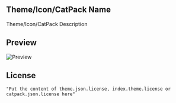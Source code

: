 <!--
SPDX-FileCopyrightText: "Year" "Nickname or Name"

SPDX-License-Identifier: CC0-1.0
-->

Theme/Icon/CatPack Name
---
Theme/Icon/CatPack Description

## Preview
![Preview](preview.png)

## License
```
"Put the content of theme.json.license, index.theme.license or catpack.json.license here"
```
